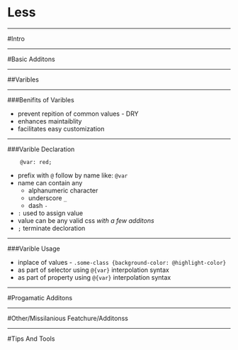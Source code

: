 # Less

---

#Intro

---

#Basic Additons

----

##Varibles

----

###Benifits of Varibles

- prevent repition of common values - DRY
- enhances maintaiblity
- facilitates easy customization

----

###Varible Declaration

```less
    @var: red;
```

- prefix with `@` follow by name like: `@var`
- name can contain any
    - alphanumeric character
    - underscore `_`
    - dash `-`
- `:` used to assign value
- value can be any valid css *with a few additons*
- `;` terminate decloration

----

###Varible Usage

<!--codeExample: varible-usage.less-->

- inplace of values - `.some-class {background-color: @highlight-color}`
- as part of selector using `@{var}` interpolation syntax
- as part of property using `@{var}` interpolation syntax



---

#Progamatic Additons

---

#Other/Missilanious Featchure/Additonss

---

#Tips And Tools

